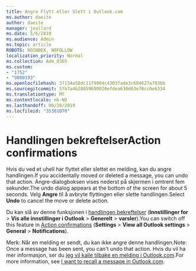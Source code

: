 ```yaml
---
title: Angre Flytt eller Slett i Outlook.com
ms.author: daeite
author: daeite
manager: joallard
ms.date: 5/6/2019
ms.audience: Admin
ms.topic: article
ROBOTS: NOINDEX, NOFOLLOW
localization_priority: Normal
ms.collection: Adm_O365
ms.custom:
- "1752"
- "9000193"
ms.openlocfilehash: 37134a58dc11f9004c4303fade3c684627a793bb
ms.sourcegitcommit: 5fb7a4b28859690020efdea630d03e70cc0e6334
ms.translationtype: MT
ms.contentlocale: nb-NO
ms.lasthandoff: 06/28/2019
ms.locfileid: "35361070"
---
```

# <a name="action-confirmations"></a><span data-ttu-id="34432-102">Handlingen bekreftelser</span><span class="sxs-lookup"><span data-stu-id="34432-102">Action confirmations</span></span>

<span data-ttu-id="34432-103">Hvis du ved et uhell har flyttet eller slettet en melding, kan du angre handlingen.</span><span class="sxs-lookup"><span data-stu-id="34432-103">If you accidentally moved or deleted a message, you can undo that action.</span></span> <span data-ttu-id="34432-104">Angre-dialogboksen vises nederst på skjermen i omtrent fem sekunder.</span><span class="sxs-lookup"><span data-stu-id="34432-104">The undo dialog appears at the bottom of the screen for about 5 seconds.</span></span> <span data-ttu-id="34432-105">Velg **Angre** til å avbryte flyttingen eller slette handlingen.</span><span class="sxs-lookup"><span data-stu-id="34432-105">Select **Undo** to cancel the move or delete action.</span></span>

<span data-ttu-id="34432-106">Du kan slå av denne funksjonen i [handlingen bekreftelser](https://outlook.live.com/mail/options/general/notifications) (**Innstillinger for** > **Vis alle innstillinger i Outlook** > **Generelt** > **varsler**).</span><span class="sxs-lookup"><span data-stu-id="34432-106">You can switch off this feature in [Action confirmations](https://outlook.live.com/mail/options/general/notifications) (**Settings** > **View all Outlook settings** > **General** > **Notifications**).</span></span>

<span data-ttu-id="34432-107">Merk: Når en melding er sendt, du kan ikke angre denne handlingen.</span><span class="sxs-lookup"><span data-stu-id="34432-107">Note: Once a message has been sent, you can't undo that action.</span></span> <span data-ttu-id="34432-108">Hvis du vil ha mer informasjon, ser du [jeg vil kalle tilbake en melding i Outlook.com](https://support.office.com/article/c069ddde-5282-4085-8f4c-d7b133324f8a).</span><span class="sxs-lookup"><span data-stu-id="34432-108">For more information, see [I want to recall a message in Outlook.com](https://support.office.com/article/c069ddde-5282-4085-8f4c-d7b133324f8a).</span></span>